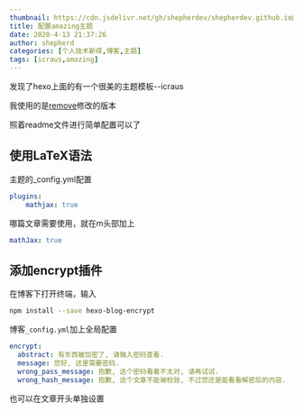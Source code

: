 ```yaml
---
thumbnail: https://cdn.jsdelivr.net/gh/shepherdev/shepherdev.github.io@hexo/static/article/thumbnail/eye.jpg
title: 配置amazing主题
date: 2020-4-13 21:37:26
author: shepherd
categories: [个人技术新得,博客,主题]
tags: [icraus,amazing]
---
```


发现了hexo上面的有一个很美的主题模板--icraus

<!-- more -->

我使用的是[remove](https://github.com/removeif/hexo-theme-amazing)修改的版本

照着readme文件进行简单配置可以了

## 使用LaTeX语法

主题的_config.yml配置

```yaml
plugins:
	mathjax: true
```

哪篇文章需要使用，就在m头部加上

```yaml
mathJax: true
```

## 添加encrypt插件

在博客下打开终端，输入

```bash
npm install --save hexo-blog-encrypt
```

博客`_config.yml`加上全局配置

```yaml
encrypt: 
  abstract: 有东西被加密了, 请输入密码查看.
  message: 您好, 这里需要密码.
  wrong_pass_message: 抱歉, 这个密码看着不太对, 请再试试.
  wrong_hash_message: 抱歉, 这个文章不能被校验, 不过您还是能看看解密后的内容.
```

也可以在文章开头单独设置